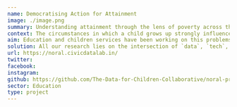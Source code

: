 ```yaml
---
name: Democratising Action for Attainment
image: ./image.png
summary: Understanding attainment through the lens of poverty across the Northern Alliance region of Scotland.
context: The circumstances in which a child grows up strongly influences their outcomes across Scotland. Impacts of child poverty on the attainment of a child which need to be holistically assessed to better understand how it affects them. There are structural inequalities in the resources available to these children and the support provided to best utilise them.
aim: Education and children services have been working on this problems for years to understand the challenges faced by a child growing in the different local contexts by attempting to follow the journey of a child through the system. One way they are trying to achieve this is by interacting with various sources of data and platforms available to them that help understand the same.
solution: All our research lies on the intersection of `data`, `tech`, `design` and `social science` to understand all aspects of the ecosystem and suggest solutions that strengthen the course of civic engagements. Through our research we interacted with the stakeholders to understand their role in the ecosystem, the tools their are engaging with, their current experiences and their aspirations for an ideal future. Through all these inputs were able to identify the preferences of various stakeholders and their requirements from a new platform.
url: https://noral.civicdatalab.in/
twitter:
facebook:
instagram:
github: https://github.com/The-Data-for-Children-Collaborative/noral-project
sector: Education
type: project
---
```

